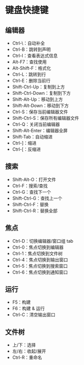 # 键盘快捷键

## 编辑器

* Ctrl-\：自动补全
* Ctrl-B：跳转到声明
* Ctrl-I：查看表达式信息
* Alt-F7：查找使用
* Alt-Shift-F：格式化
* Ctrl-L：跳转到行
* Ctrl-E：删除当前行
* Shift-Ctrl-Up：复制到上方
* Shift-Ctrl-Down：复制到下方
* Shift-Alt-Up：移动到上方
* Shift-Alt-Down：移动到下方
* Ctrl-S：保存当前编辑器文件
* Shift-Ctrl-S：保存所有编辑器文件
* Ctrl-Q：关闭当前编辑器
* Shift-Alt-Enter：编辑器全屏
* Shift-Tab：自动缩进
* Ctrl-]：缩进
* Ctrl-[：反缩进

## 搜索

* Shift-Alt-O：打开文件
* Ctrl-F：搜索/查找
* Ctrl-G：查找下一个
* Shift-Ctrl-G：查找上一个
* Shift-Ctrl-F：替换
* Shift-Ctrl-R：替换全部

## 焦点

* Ctrl-D：切换编辑器/窗口组 tab
* Ctrl-0：焦点切换到编辑器
* Ctrl-1：焦点切换到文件树
* Ctrl-4：焦点切换到输出窗口
* Ctrl-5：焦点切换到搜索窗口
* Ctrl-6：焦点切换到通知窗口

## 运行

* F5：构建
* F6：构建 & 运行
* Ctrl-C：清空输出窗口

## 文件树
* 上/下：选择
* 左/右：收起/展开
* Ctrl-R：重命名

